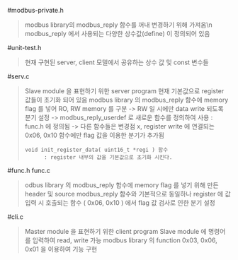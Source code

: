 #modbus-private.h
  > modbus library의 modbus_reply 함수를 꺼내 변경하기 위해 가져옴\n
  > modbus_reply 에서 사용되는 다양한 상수값(define) 이 정의되어 있음
  
#unit-test.h
  > 현재 구현된 server, client 모델에서 공유하는 상수 값 및 const 변수들
  
#serv.c
  > Slave module 을 표현하기 위한 server program
  > 현재 기본값으로 register 값들이 초기화 되어 있음
  > modbus library 의 modbus_reply 함수에 memory flag 를 넣어 RO, RW memory 를 구분 -> RW 일 시에만 data write 되도록 분기 설정
  >     -> modbus_reply_userdef 로 새로운 함수를 정의하여 사용  : func.h 에 정의됨
  >     -> 다른 함수들은 변경점 x, register write 에 연결되는 0x06, 0x10 함수에만 flag 값을 이용한 분기가 추가됨
  >   
  >     void init_register_data( uint16_t *regi ) 함수
  >           : register 내부의 값을 기본값으로 초기화 시킨다.
  
#func.h func.c
  > odbus library 의 modbus_reply 함수에 memory flag 를 넣기 위해 만든 header 및 source
  > modbus_reply 함수와 기본적으로 동일하나 register 에 값 입력 시 호출되는 함수 ( 0x06, 0x10 ) 에서 flag 값 검사로 인한 분기 설정
  
  
#cli.c
  > Master module 을 표현하기 위한 client program
  > Slave module 에 명령어를 입력하여 read, write 가능
  > modbus library 의 function 0x03, 0x06, 0x01 을 이용하여 기능 구현
  
